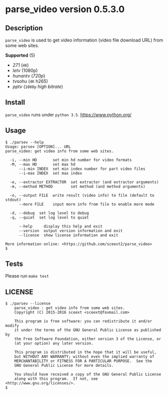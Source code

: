 <!-- README.md, parse_video/, <https://github.com/sceext2/parse_video>
   - author sceext <sceext@foxmail.com>
   - test201601031544
  -->

# parse_video version 0.5.3.0


## Description

`parse_video` is used to get video information (video file download URL) 
from some web sites. 

**Supported** (5)

+ *271* (`4K`)
+ *letv* (1080p)
+ *hunantv* (*720p*)
+ *tvsohu* (`4K` h265)
+ *pptv* (`1080p` *high bitrate*)


## Install

`parse_video` runs under `python 3.5`. 
<https://www.python.org/>


## Usage

```
$ ./parsev --help
Usage: parsev [OPTION]... URL
parse_video: get video info from some web sites. 

  -i, --min HD       set min hd number for video formats
  -M, --max HD       set max hd
      --i-min INDEX  set min index number for part video files
      --i-max INDEX  set max index
  
  -e, --extractor EXTRACTOR  set extractor (and extractor arguments)
  -m, --method METHOD        set method (and method arguments)
  
  -o, --output FILE  write result (video info) to file (default to stdout)
      --more FILE    input more info from file to enable more mode
  
  -d, --debug  set log level to debug
  -q, --quiet  set log level to quiet
      
      --help     display this help and exit
      --version  output version information and exit
      --license  show license information and exit

More information online: <https://github.com/sceext2/parse_video> 
$ 
```


## Tests

Please run `make test` 


## LICENSE

```
$ ./parsev --license
    parse_video : get video info from some web sites. 
    Copyright (C) 2015-2016 sceext <sceext@foxmail.com>

    This program is free software: you can redistribute it and/or modify
    it under the terms of the GNU General Public License as published by
    the Free Software Foundation, either version 3 of the License, or
    (at your option) any later version.

    This program is distributed in the hope that it will be useful,
    but WITHOUT ANY WARRANTY; without even the implied warranty of
    MERCHANTABILITY or FITNESS FOR A PARTICULAR PURPOSE.  See the
    GNU General Public License for more details.

    You should have received a copy of the GNU General Public License
    along with this program.  If not, see <http://www.gnu.org/licenses/>. 
$ 
```


<!-- end README.md -->


